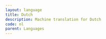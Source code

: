 ```yaml
---
layout: language
title: Dutch
description: Machine translation for Dutch
code: nl
parent: Languages
---
```

